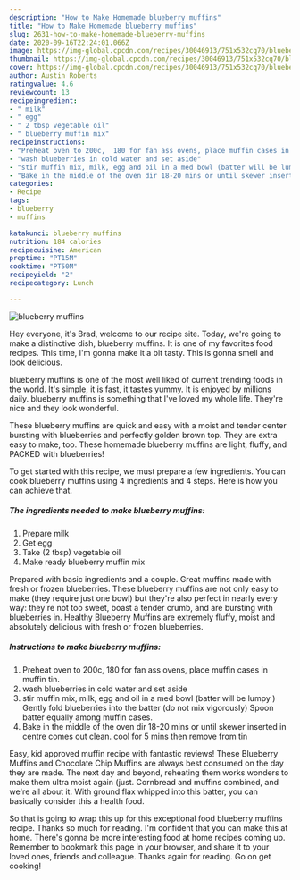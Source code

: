 ```yaml
---
description: "How to Make Homemade blueberry muffins"
title: "How to Make Homemade blueberry muffins"
slug: 2631-how-to-make-homemade-blueberry-muffins
date: 2020-09-16T22:24:01.066Z
image: https://img-global.cpcdn.com/recipes/30046913/751x532cq70/blueberry-muffins-recipe-main-photo.jpg
thumbnail: https://img-global.cpcdn.com/recipes/30046913/751x532cq70/blueberry-muffins-recipe-main-photo.jpg
cover: https://img-global.cpcdn.com/recipes/30046913/751x532cq70/blueberry-muffins-recipe-main-photo.jpg
author: Austin Roberts
ratingvalue: 4.6
reviewcount: 13
recipeingredient:
- " milk"
- " egg"
- " 2 tbsp vegetable oil"
- " blueberry muffin mix"
recipeinstructions:
- "Preheat oven to 200c,  180 for fan ass ovens, place muffin cases in muffin tin."
- "wash blueberries in cold water and set aside"
- "stir muffin mix, milk, egg and oil in a med bowl (batter will be lumpy ) Gently fold blueberries into the batter (do not mix vigorously) Spoon batter equally among muffin cases."
- "Bake in the middle of the oven dir 18-20 mins or until skewer inserted in centre comes out clean. cool for 5 mins then remove from tin"
categories:
- Recipe
tags:
- blueberry
- muffins

katakunci: blueberry muffins 
nutrition: 184 calories
recipecuisine: American
preptime: "PT15M"
cooktime: "PT50M"
recipeyield: "2"
recipecategory: Lunch

---
```



![blueberry muffins](https://img-global.cpcdn.com/recipes/30046913/751x532cq70/blueberry-muffins-recipe-main-photo.jpg)

Hey everyone, it's Brad, welcome to our recipe site. Today, we're going to make a distinctive dish, blueberry muffins. It is one of my favorites food recipes. This time, I'm gonna make it a bit tasty. This is gonna smell and look delicious.

blueberry muffins is one of the most well liked of current trending foods in the world. It's simple, it is fast, it tastes yummy. It is enjoyed by millions daily. blueberry muffins is something that I've loved my whole life. They're nice and they look wonderful.

These blueberry muffins are quick and easy with a moist and tender center bursting with blueberries and perfectly golden brown top. They are extra easy to make, too. These homemade blueberry muffins are light, fluffy, and PACKED with blueberries!


To get started with this recipe, we must prepare a few ingredients. You can cook blueberry muffins using 4 ingredients and 4 steps. Here is how you can achieve that.

<!--inarticleads1-->

##### The ingredients needed to make blueberry muffins:

1. Prepare  milk
1. Get  egg
1. Take  (2 tbsp) vegetable oil
1. Make ready  blueberry muffin mix


Prepared with basic ingredients and a couple. Great muffins made with fresh or frozen blueberries. These blueberry muffins are not only easy to make (they require just one bowl) but they&#39;re also perfect in nearly every way: they&#39;re not too sweet, boast a tender crumb, and are bursting with blueberries in. Healthy Blueberry Muffins are extremely fluffy, moist and absolutely delicious with fresh or frozen blueberries. 

<!--inarticleads2-->

##### Instructions to make blueberry muffins:

1. Preheat oven to 200c,  180 for fan ass ovens, place muffin cases in muffin tin.
1. wash blueberries in cold water and set aside
1. stir muffin mix, milk, egg and oil in a med bowl (batter will be lumpy ) Gently fold blueberries into the batter (do not mix vigorously) Spoon batter equally among muffin cases.
1. Bake in the middle of the oven dir 18-20 mins or until skewer inserted in centre comes out clean. cool for 5 mins then remove from tin


Easy, kid approved muffin recipe with fantastic reviews! These Blueberry Muffins and Chocolate Chip Muffins are always best consumed on the day they are made. The next day and beyond, reheating them works wonders to make them ultra moist again (just. Cornbread and muffins combined, and we&#39;re all about it. With ground flax whipped into this batter, you can basically consider this a health food. 

So that is going to wrap this up for this exceptional food blueberry muffins recipe. Thanks so much for reading. I'm confident that you can make this at home. There's gonna be more interesting food at home recipes coming up. Remember to bookmark this page in your browser, and share it to your loved ones, friends and colleague. Thanks again for reading. Go on get cooking!
